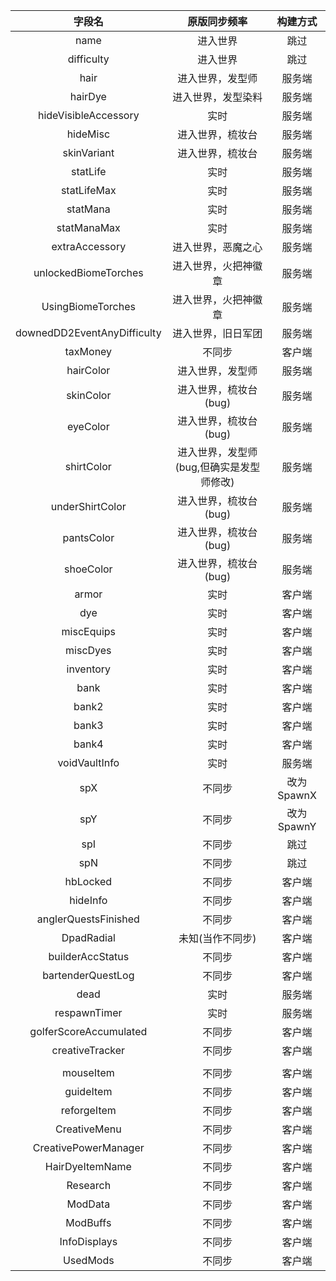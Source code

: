 |           字段名            |               原版同步频率               |  构建方式  |
| :-------------------------: | :--------------------------------------: | :--------: |
|            name             |                 进入世界                 |    跳过    |
|         difficulty          |                 进入世界                 |    跳过    |
|            hair             |             进入世界，发型师             |   服务端   |
|           hairDye           |            进入世界，发型染料            |   服务端   |
|    hideVisibleAccessory     |                   实时                   |   服务端   |
|          hideMisc           |             进入世界，梳妆台             |   服务端   |
|         skinVariant         |             进入世界，梳妆台             |   服务端   |
|          statLife           |                   实时                   |   服务端   |
|         statLifeMax         |                   实时                   |   服务端   |
|          statMana           |                   实时                   |   服务端   |
|         statManaMax         |                   实时                   |   服务端   |
|       extraAccessory        |            进入世界，恶魔之心            |   服务端   |
|    unlockedBiomeTorches     |           进入世界，火把神徽章           |   服务端   |
|      UsingBiomeTorches      |           进入世界，火把神徽章           |   服务端   |
| downedDD2EventAnyDifficulty |            进入世界，旧日军团            |   服务端   |
|          taxMoney           |                  不同步                  |   客户端   |
|          hairColor          |             进入世界，发型师             |   服务端   |
|          skinColor          |          进入世界，梳妆台(bug)           |   服务端   |
|          eyeColor           |          进入世界，梳妆台(bug)           |   服务端   |
|         shirtColor          | 进入世界，发型师(bug,但确实是发型师修改) |   服务端   |
|       underShirtColor       |          进入世界，梳妆台(bug)           |   服务端   |
|         pantsColor          |          进入世界，梳妆台(bug)           |   服务端   |
|          shoeColor          |          进入世界，梳妆台(bug)           |   服务端   |
|            armor            |                   实时                   |   客户端   |
|             dye             |                   实时                   |   客户端   |
|         miscEquips          |                   实时                   |   客户端   |
|          miscDyes           |                   实时                   |   客户端   |
|          inventory          |                   实时                   |   客户端   |
|            bank             |                   实时                   |   客户端   |
|            bank2            |                   实时                   |   客户端   |
|            bank3            |                   实时                   |   客户端   |
|            bank4            |                   实时                   |   客户端   |
|        voidVaultInfo        |                   实时                   |   服务端   |
|             spX             |                  不同步                  | 改为SpawnX |
|             spY             |                  不同步                  | 改为SpawnY |
|             spI             |                  不同步                  |    跳过    |
|             spN             |                  不同步                  |    跳过    |
|          hbLocked           |                  不同步                  |   客户端   |
|          hideInfo           |                  不同步                  |   客户端   |
|    anglerQuestsFinished     |                  不同步                  |   客户端   |
|         DpadRadial          |             未知(当作不同步)             |   客户端   |
|      builderAccStatus       |                  不同步                  |   客户端   |
|      bartenderQuestLog      |                  不同步                  |   客户端   |
|            dead             |                   实时                   |   服务端   |
|        respawnTimer         |                   实时                   |   服务端   |
|   golferScoreAccumulated    |                  不同步                  |   客户端   |
|       creativeTracker       |                  不同步                  |   客户端   |
|                             |                                          |            |
|          mouseItem          |                  不同步                  |   客户端   |
|          guideItem          |                  不同步                  |   客户端   |
|         reforgeItem         |                  不同步                  |   客户端   |
|        CreativeMenu         |                  不同步                  |   客户端   |
|    CreativePowerManager     |                  不同步                  |   客户端   |
|       HairDyeItemName       |                  不同步                  |   客户端   |
|          Research           |                  不同步                  |   客户端   |
|           ModData           |                  不同步                  |   客户端   |
|          ModBuffs           |                  不同步                  |   客户端   |
|        InfoDisplays         |                  不同步                  |   客户端   |
|          UsedMods           |                  不同步                  |   客户端   |

